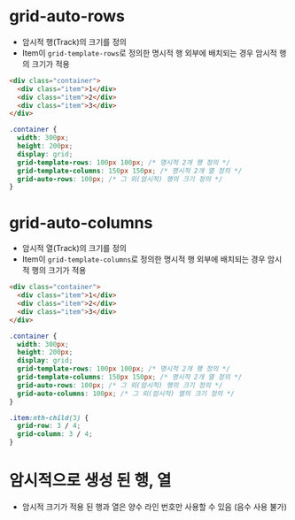 # grid-auto-rows

- 암시적 행(Track)의 크기를 정의
- Item이 `grid-template-rows`로 정의한 명시적 행 외부에 배치되는 경우 암시적 행의 크기가 적용

```html
<div class="container">
  <div class="item">1</div>
  <div class="item">2</div>
  <div class="item">3</div>
</div>
```

```css
.container {
  width: 300px;
  height: 200px;
  display: grid;
  grid-template-rows: 100px 100px; /* 명시적 2개 행 정의 */
  grid-template-columns: 150px 150px; /* 명시적 2개 열 정의 */
  grid-auto-rows: 100px; /* 그 외(암시적) 행의 크기 정의 */
}
```

# grid-auto-columns

- 암시적 열(Track)의 크기를 정의
- Item이 `grid-template-columns`로 정의한 명시적 행 외부에 배치되는 경우 암시적 행의 크기가 적용

```html
<div class="container">
  <div class="item">1</div>
  <div class="item">2</div>
  <div class="item">3</div>
</div>
```

```css
.container {
  width: 300px;
  height: 200px;
  display: grid;
  grid-template-rows: 100px 100px; /* 명시적 2개 행 정의 */
  grid-template-columns: 150px 150px; /* 명시적 2개 열 정의 */
  grid-auto-rows: 100px; /* 그 외(암시적) 행의 크기 정의 */
  grid-auto-columns: 100px; /* 그 외(암시적) 열의 크기 정의 */
}

.item:nth-child(3) {
  grid-row: 3 / 4;
  grid-column: 3 / 4;
}
```

# 암시적으로 생성 된 행, 열

- 암시적 크기가 적용 된 행과 열은 양수 라인 번호만 사용할 수 있음 (음수 사용 불가)
